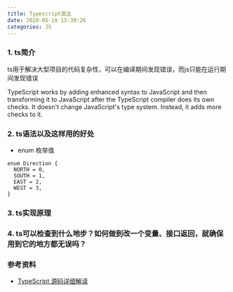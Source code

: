 ```yaml
---
title: Typescript语法
date: 2020-05-18 15:39:26
categories: JS
---
```


### 1. ts简介
ts用于解决大型项目的代码复杂性，可以在编译期间发现错误，而js只能在运行期间发现错误

TypeScript works by adding enhanced syntax to JavaScript and then transforming it to JavaScript after the TypeScript compiler does its own checks. It doesn't change JavaScript's type system. Instead, it adds more checks to it.

### 2. ts语法以及这样用的好处
- enum
枚举值
```
enum Direction {
  NORTH = 0,
  SOUTH = 1,
  EAST = 2,
  WEST = 3,
}
```


### 3. ts实现原理


### 4. ts可以检查到什么地步？如何做到改一个变量、接口返回，就确保用到它的地方都无误吗？


### 参考资料
- [TypeScript 源码详细解读](https://hxy1997.xyz/2021/06/28/TypeScript%20%E6%BA%90%E7%A0%81%E8%AF%A6%E7%BB%86%E8%A7%A3%E8%AF%BB/)